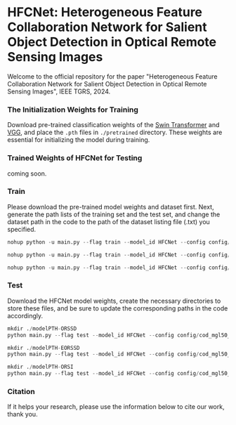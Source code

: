 # HFCNet: Heterogeneous Feature Collaboration Network for Salient Object Detection in Optical Remote Sensing Images

Welcome to the official repository for the paper "Heterogeneous Feature Collaboration Network for Salient Object Detection in Optical Remote Sensing Images", IEEE TGRS, 2024. 

### The Initialization Weights for Training
Download pre-trained classification weights of the [Swin Transformer](https://github.com/SwinTransformer/storage/releases/download/v1.0.0/swin_base_patch4_window12_384_22k.pth) and [VGG](https://download.pytorch.org/models/vgg16-397923af.pth), and place the ` .pth ` files in ` ./pretrained ` directory. These weights are essential for initializing the model during training.

### Trained Weights of HFCNet for Testing

coming soon.

### Train
Please download the pre-trained model weights and dataset first. Next, generate the path lists of the training set and the test set, and change the dataset path in the code to the path of the dataset listing file (.txt) you specified.

~~~python
nohup python -u main.py --flag train --model_id HFCNet --config config/cod_mgl50_o.yaml --device cuda:0 > train_ORSSD.log &

nohup python -u main.py --flag train --model_id HFCNet --config config/cod_mgl50_e.yaml --device cuda:0 > train_EORSSD.log &

nohup python -u main.py --flag train --model_id HFCNet --config config/cod_mgl50_orsi.yaml --device cuda:0 > train_ORSI.log &
~~~

### Test
Download the HFCNet model weights, create the necessary directories to store these files, and be sure to update the corresponding paths in the code accordingly. 

~~~python
mkdir ./modelPTH-ORSSD
python main.py --flag test --model_id HFCNet --config config/cod_mgl50_o.yaml

mkdir ./modelPTH-EORSSD
python main.py --flag test --model_id HFCNet --config config/cod_mgl50_e.yaml 

mkdir ./modelPTH-ORSI
python main.py --flag test --model_id HFCNet --config config/cod_mgl50_orsi.yaml
~~~

### Citation

If it helps your research,  please use the information below to cite our work, thank you. 
